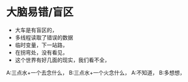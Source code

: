 # 大脑易错/盲区



* 大车是有盲区的，
* 多线程读取了错误的数据
* 临时变量，下一站路，
* 在拐弯处，没有看见，
* 这个世界有好几面的现实，我们看不全，

A:三点水+一个去念什么， B:三点水+一个火念什么， A:不知道， B:多想想，

